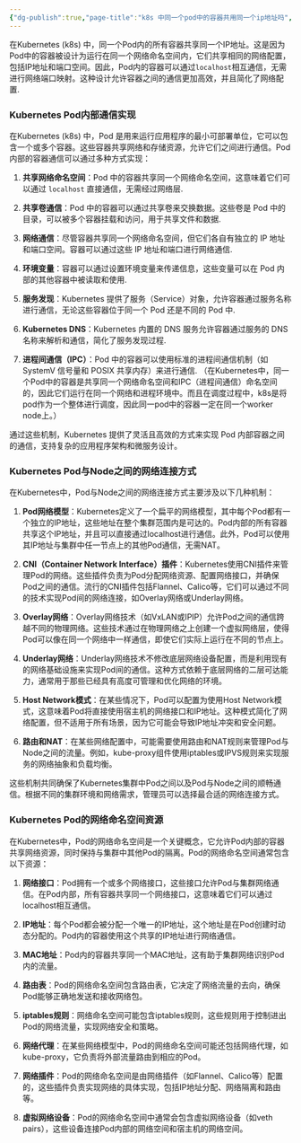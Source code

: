```yaml
---
{"dg-publish":true,"page-title":"k8s 中同一个pod中的容器共用同一个ip地址吗","tags":["云原生/k8s"],"permalink":"/云原生/k8s/k8s pod 网络/","dgPassFrontmatter":true}
---
```




在Kubernetes (k8s) 中，同一个Pod内的所有容器共享同一个IP地址。这是因为Pod中的容器被设计为运行在同一个网络命名空间内，它们共享相同的网络配置，包括IP地址和端口空间。因此，Pod内的容器可以通过`localhost`相互通信，无需进行网络端口映射。这种设计允许容器之间的通信更加高效，并且简化了网络配置. 


### Kubernetes Pod内部通信实现

在Kubernetes (k8s) 中，Pod 是用来运行应用程序的最小可部署单位，它可以包含一个或多个容器。这些容器共享网络和存储资源，允许它们之间进行通信。Pod 内部的容器通信可以通过多种方式实现：

1.  **共享网络命名空间**：Pod 中的容器共享同一个网络命名空间，这意味着它们可以通过 `localhost` 直接通信，无需经过网络层. 
    
2.  **共享卷通信**：Pod 中的容器可以通过共享卷来交换数据。这些卷是 Pod 中的目录，可以被多个容器挂载和访问，用于共享文件和数据. 
    
3.  **网络通信**：尽管容器共享同一个网络命名空间，但它们各自有独立的 IP 地址和端口空间。容器可以通过这些 IP 地址和端口进行网络通信. 
    
4.  **环境变量**：容器可以通过设置环境变量来传递信息，这些变量可以在 Pod 内部的其他容器中被读取和使用. 
    
5.  **服务发现**：Kubernetes 提供了服务（Service）对象，允许容器通过服务名称进行通信，无论这些容器位于同一个 Pod 还是不同的 Pod 中. 
    
6.  **Kubernetes DNS**：Kubernetes 内置的 DNS 服务允许容器通过服务的 DNS 名称来解析和通信，简化了服务发现过程. 
    
7.  **进程间通信（IPC）**：Pod 中的容器可以使用标准的进程间通信机制（如 SystemV 信号量和 POSIX 共享内存）来进行通信.  （在Kubernetes中，同一个Pod中的容器是共享同一个网络命名空间和IPC（进程间通信）命名空间的，因此它们运行在同一个网络和进程环境中。而且在调度过程中，k8s是将pod作为一个整体进行调度，因此同一pod中的容器一定在同一个worker node上。）
    

通过这些机制，Kubernetes 提供了灵活且高效的方式来实现 Pod 内部容器之间的通信，支持复杂的应用程序架构和微服务设计。


### Kubernetes Pod与Node之间的网络连接方式

在Kubernetes中，Pod与Node之间的网络连接方式主要涉及以下几种机制：

1.  **Pod网络模型**：Kubernetes定义了一个扁平的网络模型，其中每个Pod都有一个独立的IP地址，这些地址在整个集群范围内是可达的。Pod内部的所有容器共享这个IP地址，并且可以直接通过localhost进行通信。此外，Pod可以使用其IP地址与集群中任一节点上的其他Pod通信，无需NAT。 
    
2.  **CNI（Container Network Interface）插件**：Kubernetes使用CNI插件来管理Pod的网络。这些插件负责为Pod分配网络资源、配置网络接口，并确保Pod之间的通信。流行的CNI插件包括Flannel、Calico等，它们可以通过不同的技术实现Pod间的网络连接，如Overlay网络或Underlay网络。 
    
3.  **Overlay网络**：Overlay网络技术（如VxLAN或IPIP）允许Pod之间的通信跨越不同的物理网络。这些技术通过在物理网络之上创建一个虚拟网络层，使得Pod可以像在同一个网络中一样通信，即使它们实际上运行在不同的节点上。 
    
4.  **Underlay网络**：Underlay网络技术不修改底层网络设备配置，而是利用现有的网络基础设施来实现Pod间的通信。这种方式依赖于底层网络的二层可达能力，通常用于那些已经具有高度可管理和优化网络的环境。 
    
5.  **Host Network模式**：在某些情况下，Pod可以配置为使用Host Network模式，这意味着Pod将直接使用宿主机的网络接口和IP地址。这种模式简化了网络配置，但不适用于所有场景，因为它可能会导致IP地址冲突和安全问题。 
    
6.  **路由和NAT**：在某些网络配置中，可能需要使用路由和NAT规则来管理Pod与Node之间的流量。例如，kube-proxy组件使用iptables或IPVS规则来实现服务的网络抽象和负载均衡。 
    

这些机制共同确保了Kubernetes集群中Pod之间以及Pod与Node之间的顺畅通信。根据不同的集群环境和网络需求，管理员可以选择最合适的网络连接方式。


### Kubernetes Pod的网络命名空间资源

在Kubernetes中，Pod的网络命名空间是一个关键概念，它允许Pod内部的容器共享网络资源，同时保持与集群中其他Pod的隔离。Pod的网络命名空间通常包含以下资源：

1.  **网络接口**：Pod拥有一个或多个网络接口，这些接口允许Pod与集群网络通信。在Pod内部，所有容器共享同一个网络接口，这意味着它们可以通过localhost相互通信。 
    
2.  **IP地址**：每个Pod都会被分配一个唯一的IP地址，这个地址是在Pod创建时动态分配的。Pod内的容器使用这个共享的IP地址进行网络通信。 
    
3.  **MAC地址**：Pod内的容器共享同一个MAC地址，这有助于集群网络识别Pod内的流量。 
    
4.  **路由表**：Pod的网络命名空间包含路由表，它决定了网络流量的去向，确保Pod能够正确地发送和接收网络包。 
    
5.  **iptables规则**：网络命名空间可能包含iptables规则，这些规则用于控制进出Pod的网络流量，实现网络安全和策略。 
    
6.  **网络代理**：在某些网络模型中，Pod的网络命名空间可能还包括网络代理，如kube-proxy，它负责将外部流量路由到相应的Pod。 
    
7.  **网络插件**：Pod的网络命名空间是由网络插件（如Flannel、Calico等）配置的，这些插件负责实现网络的具体实现，包括IP地址分配、网络隔离和路由等。 
    
8.  **虚拟网络设备**：Pod的网络命名空间中通常会包含虚拟网络设备（如veth pairs），这些设备连接Pod内部的网络空间和宿主机的网络空间。 
    
